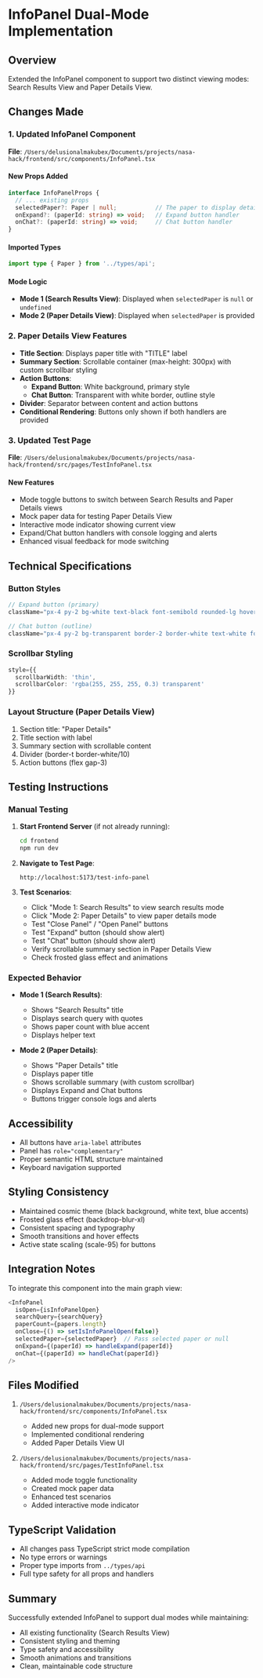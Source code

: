 # InfoPanel Dual-Mode Implementation

## Overview
Extended the InfoPanel component to support two distinct viewing modes: Search Results View and Paper Details View.

## Changes Made

### 1. Updated InfoPanel Component
**File**: `/Users/delusionalmakubex/Documents/projects/nasa-hack/frontend/src/components/InfoPanel.tsx`

#### New Props Added
```typescript
interface InfoPanelProps {
  // ... existing props
  selectedPaper?: Paper | null;           // The paper to display details for
  onExpand?: (paperId: string) => void;   // Expand button handler
  onChat?: (paperId: string) => void;     // Chat button handler
}
```

#### Imported Types
```typescript
import type { Paper } from '../types/api';
```

#### Mode Logic
- **Mode 1 (Search Results View)**: Displayed when `selectedPaper` is `null` or `undefined`
- **Mode 2 (Paper Details View)**: Displayed when `selectedPaper` is provided

### 2. Paper Details View Features
- **Title Section**: Displays paper title with "TITLE" label
- **Summary Section**: Scrollable container (max-height: 300px) with custom scrollbar styling
- **Action Buttons**:
  - **Expand Button**: White background, primary style
  - **Chat Button**: Transparent with white border, outline style
- **Divider**: Separator between content and action buttons
- **Conditional Rendering**: Buttons only shown if both handlers are provided

### 3. Updated Test Page
**File**: `/Users/delusionalmakubex/Documents/projects/nasa-hack/frontend/src/pages/TestInfoPanel.tsx`

#### New Features
- Mode toggle buttons to switch between Search Results and Paper Details views
- Mock paper data for testing Paper Details View
- Interactive mode indicator showing current view
- Expand/Chat button handlers with console logging and alerts
- Enhanced visual feedback for mode switching

## Technical Specifications

### Button Styles
```typescript
// Expand button (primary)
className="px-4 py-2 bg-white text-black font-semibold rounded-lg hover:bg-white/90 transition-all active:scale-95"

// Chat button (outline)
className="px-4 py-2 bg-transparent border-2 border-white text-white font-semibold rounded-lg hover:bg-white/10 transition-all active:scale-95"
```

### Scrollbar Styling
```typescript
style={{
  scrollbarWidth: 'thin',
  scrollbarColor: 'rgba(255, 255, 255, 0.3) transparent'
}}
```

### Layout Structure (Paper Details View)
1. Section title: "Paper Details"
2. Title section with label
3. Summary section with scrollable content
4. Divider (border-t border-white/10)
5. Action buttons (flex gap-3)

## Testing Instructions

### Manual Testing
1. **Start Frontend Server** (if not already running):
   ```bash
   cd frontend
   npm run dev
   ```

2. **Navigate to Test Page**:
   ```
   http://localhost:5173/test-info-panel
   ```

3. **Test Scenarios**:
   - Click "Mode 1: Search Results" to view search results mode
   - Click "Mode 2: Paper Details" to view paper details mode
   - Test "Close Panel" / "Open Panel" buttons
   - Test "Expand" button (should show alert)
   - Test "Chat" button (should show alert)
   - Verify scrollable summary section in Paper Details View
   - Check frosted glass effect and animations

### Expected Behavior
- **Mode 1 (Search Results)**:
  - Shows "Search Results" title
  - Displays search query with quotes
  - Shows paper count with blue accent
  - Displays helper text

- **Mode 2 (Paper Details)**:
  - Shows "Paper Details" title
  - Displays paper title
  - Shows scrollable summary (with custom scrollbar)
  - Displays Expand and Chat buttons
  - Buttons trigger console logs and alerts

## Accessibility
- All buttons have `aria-label` attributes
- Panel has `role="complementary"`
- Proper semantic HTML structure maintained
- Keyboard navigation supported

## Styling Consistency
- Maintained cosmic theme (black background, white text, blue accents)
- Frosted glass effect (backdrop-blur-xl)
- Consistent spacing and typography
- Smooth transitions and hover effects
- Active state scaling (scale-95) for buttons

## Integration Notes
To integrate this component into the main graph view:

```typescript
<InfoPanel
  isOpen={isInfoPanelOpen}
  searchQuery={searchQuery}
  paperCount={papers.length}
  onClose={() => setIsInfoPanelOpen(false)}
  selectedPaper={selectedPaper}  // Pass selected paper or null
  onExpand={(paperId) => handleExpand(paperId)}
  onChat={(paperId) => handleChat(paperId)}
/>
```

## Files Modified
1. `/Users/delusionalmakubex/Documents/projects/nasa-hack/frontend/src/components/InfoPanel.tsx`
   - Added new props for dual-mode support
   - Implemented conditional rendering
   - Added Paper Details View UI

2. `/Users/delusionalmakubex/Documents/projects/nasa-hack/frontend/src/pages/TestInfoPanel.tsx`
   - Added mode toggle functionality
   - Created mock paper data
   - Enhanced test scenarios
   - Added interactive mode indicator

## TypeScript Validation
- All changes pass TypeScript strict mode compilation
- No type errors or warnings
- Proper type imports from `../types/api`
- Full type safety for all props and handlers

## Summary
Successfully extended InfoPanel to support dual modes while maintaining:
- All existing functionality (Search Results View)
- Consistent styling and theming
- Type safety and accessibility
- Smooth animations and transitions
- Clean, maintainable code structure

